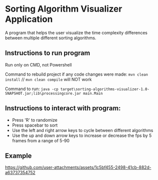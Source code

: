 # Sorting Algorithm Visualizer Application

A program that helps the user visualize the time complexity differences between multiple different sorting algorithms.

## Instructions to run program

Run only on CMD, not Powershell

Command to rebuild project if any code changes were made: `mvn clean install`   // `mvn clean compile` will NOT work

Command to run: `java -cp target\sorting-algorithms-visualizer-1.0-SNAPSHOT.jar;lib\processingcore.jar main.Main`

## Instructions to interact with program:

- Press 'R' to randomize
- Press spacebar to sort
- Use the left and right arrow keys to cycle between different algorithms
- Use the up and down arrow keys to increase or decrease the fps by 5 frames from a range of 5-90

## Example

https://github.com/user-attachments/assets/1c5bf455-2498-41cb-882d-a63737354752



